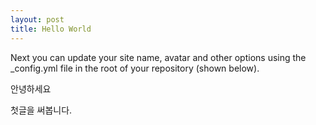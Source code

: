 ```yaml
---
layout: post
title: Hello World
---
```


Next you can update your site name, avatar and other options using the \_config.yml file in the root of your repository (shown below).

안녕하세요

첫글을 써봅니다.